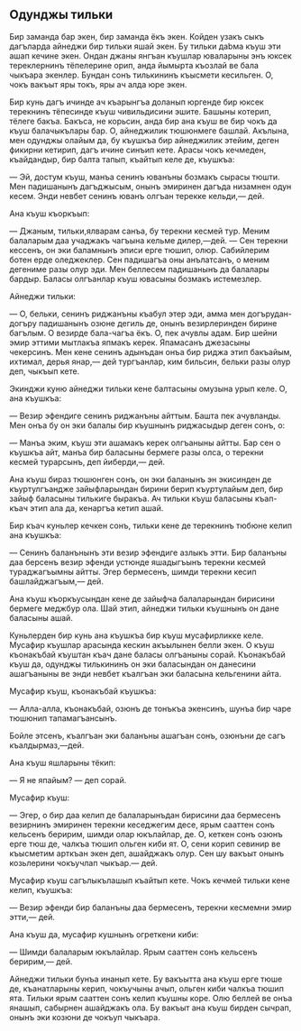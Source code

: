 ## Одунджы тильки

Бир заманда бар экен, бир заманда ёкъ экен.
Койден узакъ сыкъ дагъларда айнеджи бир тильки яшай экен.
Бу тильки даbма къуш эти ашап кечине экен.
Ондан джаны янгъан къушлар юваларыны энъ юксек тереклернинъ тёпелерине орип, анда йымырта къозлай ве бала чыкъара экенлер.
Бундан сонъ тилькининъ къысмети кесильген.
О, чокъ вакъыт яры токъ, яры ач алда юре экен.

Бир кунь дагъ ичинде ач къарынгъа доланып юргенде бир юксек терекнинъ тёпесинде къуш чивильдисини эшите.
Башыны котерип, тёлеге бакъа.
Бакъса, не корьсин, анда бир ана къуш ве бир чокъ да къуш балачыкълары бар.
О, айнеджилик тюшюнмеге башлай.
Акълына, мен одунджы олайым да, бу къушкъа бир айнеджилик этейим, деген фикирни кетирип, дагъ ичине синъип кете.
Арасы чокъ кечмеден, къайдандыр, бир балта тапып, къайтып келе де, къушкъа:

— Эй, достум къуш, манъа сенинъ юванъны бозмакъ сырасы тюшти.
Мен падишанынъ дагъджысым, онынъ эмиринен дагъда низамнен одун кесем.
Энди невбет сенинъ юванъ олгъан терекке кельди,— дей.

Ана къуш къоркъып:

— Джаным, тильки,ялварам санъа, бу терекни кесмей тур.
Меним балаларым даа учаджакъ чагъына кельме дилер,—дей.
— Сен терекни кессенъ, он эки баламнынъ эписи ерге тюшип, олюр.
Сабийлерим ботен ерде оледжеклер.
Сен падишагъа оны анълатсанъ, о меним дегениме разы олур эди.
Мен беллесем падишанынъ да балалары бардыр.
Баласы олгъанлар къуш ювасыны бозмакъ истемезлер.

Айнеджи тильки:

— О, бельки, сенинъ риджанъны къабул этер эди, амма мен догърудан-догъру падишанынъ озюне дегиль де, онынъ везирлеринден бирине багълым.
О везирде бала-чагъа ёкъ.
О, пек ачувлы адам.
Бир шейни эмир эттими мытлакъа япмакъ керек.
Япамасанъ джезасыны чекерсинъ.
Мен кене сенинъ адынъдан онъа бир риджа этип бакъайым, ихтимал, дерья янар,— дей тургъанлар, ким бильсин, бельки разы олур деп, чыкъып кете.

Экинджи куню айнеджи тильки кене балтасыны омузына урып келе.
О, ана къушкъа:

— Везир эфендиге сенинъ риджанъны айттым.
Башта пек ачувланды.
Мен онъа бу он эки балалы бир къушнынъ риджасыдыр деген сонъ, о:

— Манъа эким, къуш эти ашамакъ керек олгъаныны айтты.
Бар сен о къушкъа айт, манъа бир баласыны бермеге разы олса, о терекни кесмей турарсынъ, деп йиберди,— дей.

Ана къуш бираз тюшюнген сонъ, он эки баланынъ эн экисинден де къуртулгъандже зайыфларындан бирини берип къуртулайым деп, бир зайыф баласыны тилькиге быракъа.
Ач тильки къуш баласыны къап-къач этип ала да, кенаргъа кетип ашай.

Бир къач куньлер кечкен сонъ, тильки кене де терекнинъ тюбюне келип ана къушкъа:

— Сенинъ баланънынъ эти везир эфендиге азлыкъ этти.
Бир баланъны даа берсенъ везир эфенди устюнде яшадыгъынъ терекни кесмей тураджагъымны айтты.
Эгер бермесенъ, шимди терекни кесип башлайджагъым,— дей.

Ана къуш къоркъусындан кене де зайыфча балаларындан бирисини бермеге меджбур ола.
Шай этип, айнеджи тильки къушнынъ он дане баласыны ашай.

Куньлерден бир кунь ана къушкъа бир къуш мусафирликке келе.
Мусафир къушлар арасында кескин акъылынен белли экен.
О къуш къонакъбай къуштан къач дане баласы олгъаныны сорай.
Къонакъбай къуш да, одунджы тилькининъ он эки баласындан он данесини ашагъаныны ве энди невбет къалгъан эки баласына кельгенини айта.

Мусафир къуш, къонакъбай къушкъа:

— Алла-алла, къонакъбай, озюнъ де тонъкъа экенсинъ, шунъа бир чаре тюшюнип тапамагъансынъ.

Бойле этсенъ, къалгъан эки баланъны ашагъан сонъ, озюнъни де сагъ къалдырмаз,—дей.

Ана къуш яшларыны тёкип:

— Я не япайым? — деп сорай.

Мусафир къуш:

— Эгер, о бир даа келип де балаларынъдан бирисини даа бермесенъ везирнинъ эмиринен терекни кеседжегим десе, ярым сааттен сонъ кельсенъ беририм, шимди олар юкълайлар, де.
О, кеткен сонъ озюнъ ерге тюш де, чалкъа тюшип ольген киби ят.
О, сени корип севинир ве къысметим арткъан экен деп, ашайджакъ олур.
Сен шу вакъыт онынъ козьлерини чокъучлап чыкъар.— дей.

Мусафир къуш сагълыкълашып къайтып кете.
Чокъ кечмей тильки кене келип, къушкъа:

— Везир эфенди бир баланъны даа бермесенъ, терекни кесмемни эмир этти,— дей.

Ана къуш да, мусафир кушнынъ огреткени киби:

— Шимди балаларым юкълайлар.
Ярым сааттен сонъ кельсенъ беририм,— дей.

Айнеджи тильки бунъа инанып кете.
Бу вакъытта ана къуш ерге тюше де, къанатларыны керип, чокъучыны ачып, ольген киби чалкъа тюшип ята.
Тильки ярым сааттен сонъ келип къушны коре.
Олю беллей ве онъа янашып, сабырнен ашайджакъ ола.
Бу вакъыт ана къуш бирден сычрап, онынъ эки козюни де чокъуп чыкъара.
